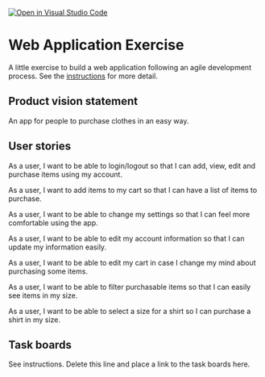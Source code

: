 [![Open in Visual Studio Code](https://classroom.github.com/assets/open-in-vscode-c66648af7eb3fe8bc4f294546bfd86ef473780cde1dea487d3c4ff354943c9ae.svg)](https://classroom.github.com/online_ide?assignment_repo_id=8874614&assignment_repo_type=AssignmentRepo)
# Web Application Exercise

A little exercise to build a web application following an agile development process. See the [instructions](instructions.md) for more detail.

## Product vision statement

An app for people to purchase clothes in an easy way.

## User stories

As a user, I want to be able to login/logout so that I can add, view, edit and purchase items using my account.

As a user, I want to add items to my cart so that I can have a list of items to purchase.

As a user, I want to be able to change my settings so that I can feel more comfortable using the app.

As a user, I want to be able to edit my account information so that I can update my information easily.

As a user, I want to be able to edit my cart in case I change my mind about purchasing some items. 

As a user, I want to be able to filter purchasable items so that I can easily see items in my size. 

As a user, I want to be able to select a size for a shirt so I can purchase a shirt in my size. 

## Task boards

See instructions. Delete this line and place a link to the task boards here.
